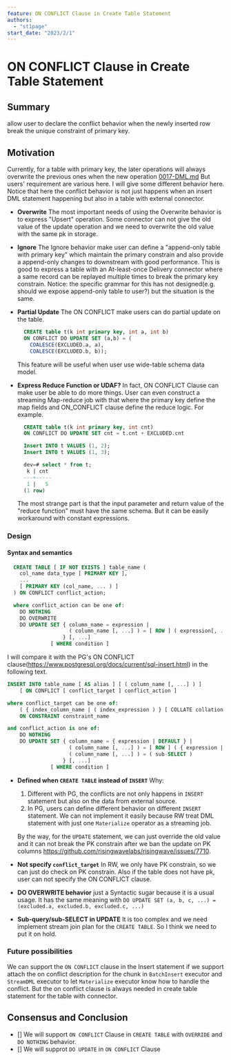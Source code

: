 ```yaml
---
feature: ON CONFLICT Clause in Create Table Statement
authors:
  - "st1page"
start_date: "2023/2/1"
---
```


# ON CONFLICT Clause in Create Table Statement

## Summary

allow user to declare the conflict behavior when the newly inserted row break the unique constraint of primary key.

## Motivation

Currently, for a table with primary key, the later operations will always overwrite the previous ones when the new operation [0017-DML.md](0017-DML.md)
But users' requirement are various here.
I will give some different behavior here. Notice that here the conflict behavior is not just happens when an insert DML statement happening but also in a table with external connector.

- **Overwrite**
  The most important needs of using the Overwrite behavior is to express "Upsert" operation. Some connector can not give the old value of the update operation and we need to overwrite the old value with the same pk in storage.

- **Ignore**
  The Ignore behavior make user can define a "append-only table with primary key" which maintain the primary constrain and also provide a append-only changes to downstream with good performance. This is good to express a table with an At-least-once Delivery connector where a same record can be replayed multiple times to break the primary key constrain.
  Notice: the specific grammar for this has not designed(e.g. should we expose append-only table to user?) but the situation is the same.

- **Partial Update**
  The ON CONFLICT make users can do partial update on the table.

  ```SQL
    CREATE table t(k int primary key, int a, int b) 
    ON CONFLICT DO UPDATE SET (a,b) = (
      COALESCE(EXCLUDED.a, a),
      COALESCE(EXCLUDED.b, b));
  ```
  
  This feature will be useful when user use wide-table schema data model.

- **Express Reduce Function or UDAF?**
  In fact, ON CONFLICT Clause can make user be able to do more things. User can even construct a streaming Map-reduce job with that where the primary key define the map fields and ON_CONFLICT clause define the reduce logic.
  For example.

  ```SQL
    CREATE table t(k int primary key, int cnt) 
    ON CONFLICT DO UPDATE SET cnt = t.cnt + EXCLUDED.cnt

    Insert INTO t VALUES (1, 2);
    Insert INTO t VALUES (1, 3);

    dev=# select * from t;
     k | cnt 
    ---+-----
     1 |   5
    (1 row)
  ```

  The most strange part is that the input parameter and return value of the "reduce function" must have the same schema. But it can be easily workaround with constant expressions.
  
### Design

#### Syntax and semantics

```SQL
  CREATE TABLE [ IF NOT EXISTS ] table_name (
    col_name data_type [ PRIMARY KEY ],
    ...
    [ PRIMARY KEY (col_name, ... ) ]
  ) ON CONFLICT conflict_action;

  where conflict_action can be one of:
    DO NOTHING
    DO OVERWRITE
    DO UPDATE SET { column_name = expression |
                    ( column_name [, ...] ) = [ ROW ] ( expression[, ...] )
                  } [, ...]
              [ WHERE condition ]
```

I will compare it with the PG's ON CONFLICT clause(<https://www.postgresql.org/docs/current/sql-insert.html>) in the following text.

```SQL
INSERT INTO table_name [ AS alias ] [ ( column_name [, ...] ) ]
    [ ON CONFLICT [ conflict_target ] conflict_action ]

where conflict_target can be one of:
    ( { index_column_name | ( index_expression ) } [ COLLATE collation ] [ opclass ] [, ...] ) [ WHERE index_predicate ]
    ON CONSTRAINT constraint_name

and conflict_action is one of:
    DO NOTHING
    DO UPDATE SET { column_name = { expression | DEFAULT } |
                    ( column_name [, ...] ) = [ ROW ] ( { expression | DEFAULT } [, ...] ) |
                    ( column_name [, ...] ) = ( sub-SELECT )
                  } [, ...]
              [ WHERE condition ]
```

- **Defined when `CREATE TABLE` instead of `INSERT`**
  Why:
  1. Different with PG, the conflicts are not only happens in `INSERT` statement but also on the data from external source.
  2. In PG, users can define different behavior on different `INSERT` statement. We can not implement it easily because RW treat DML statement with just one `Materialize` operator as a streaming job.
  
  By the way, for the `UPDATE` statement, we can just override the old value and it can not break the PK constrain after we ban the update on PK columns <https://github.com/risingwavelabs/risingwave/issues/7710>.

- **Not specify `conflict_target`**
  In RW, we only have PK constrain, so we can just do check on PK constrain. Also if the table does not have pk, user can not specify the ON CONFLICT clause.

- **DO OVERWRITE behavior**
  just a Syntactic sugar because it is a usual usage. It has the same meaning with `DO UPDATE SET (a, b, c, ...) = (excluded.a, excluded.b, excluded.c, ...)`

- **Sub-query/sub-SELECT in UPDATE**
  It is too complex and we need implement stream join plan for the `CREATE TABLE`. So I think we need to put it on hold.

### Future possibilities

  We can support the `ON CONFLICT` clause in the Insert statement if we support attach the on conflict description for the chunk in `BatchInsert` executor and `StreamDML` executor to let `Materialize` executor know how to handle the conflict. But the on conflict clause is always needed in create table statement for the table with connector.

## Consensus and Conclusion

- [] We will support `ON CONFLICT` Clause in `CREATE TABLE` with `OVERRIDE` and `DO NOTHING` behavior.
- [] We will supprot `DO UPDATE` in `ON CONFLICT` Clause
